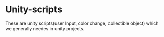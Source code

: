 # Unity-scripts
These are unity scripts(user Input, color change, collectible object) which we generally needes in unity projects.
